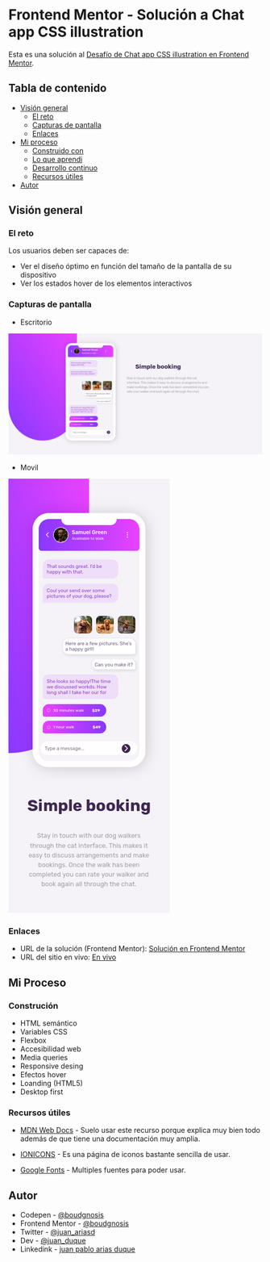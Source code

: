 # Frontend Mentor - Solución a Chat app CSS illustration

Esta es una solución al [Desafío de Chat app CSS illustration en Frontend Mentor](https://www.frontendmentor.io/challenges/chat-app-css-illustration-O5auMkFqY).

## Tabla de contenido

- [Visión general](#visión-general)
  - [El reto](#el-reto)
  - [Capturas de pantalla](#capturas-de-pantalla)
  - [Enlaces](#enlaces)
- [Mi proceso](#mi-proceso)
  - [Construido con](#construción)
  - [Lo que aprendi](#lo-que-aprendi)
  - [Desarrollo continuo](#desarrollo-continuo)
  - [Recursos útiles](#recursos-útiles)
- [Autor](#autor)

## Visión general

### El reto

Los usuarios deben ser capaces de:

- Ver el diseño óptimo en función del tamaño de la pantalla de su dispositivo
- Ver los estados hover de los elementos interactivos

### Capturas de pantalla

- Escritorio

![Es una landing page](./desktop.png)

- Movil

![Es una landing page](./mobile.png)

### Enlaces

- URL de la solución (Frontend Mentor): [Solución en Frontend Mentor](https://www.frontendmentor.io/solutions/flexbox-transitions-responsive-accessibility-XSNVolZFYM)
- URL del sitio en vivo: [En vivo](https://boudgnosis.github.io/chat-app-landing-page/)

## Mi Proceso

### Construción

- HTML semántico
- Variables CSS
- Flexbox
- Accesibilidad web
- Media queries
- Responsive desing
- Efectos hover
- Loanding (HTML5)
- Desktop first

### Recursos útiles

- [MDN Web Docs](https://developer.mozilla.org/es/) - Suelo usar este recurso porque explica muy bien todo además de que tiene una documentación muy amplia.

- [IONICONS](https://ionic.io/ionicons) - Es una página de iconos bastante sencilla de usar.

- [Google Fonts](https://fonts.google.com/) - Multiples fuentes para poder usar.

## Autor

- Codepen - [@boudgnosis](https://codepen.io/boudgnosis)
- Frontend Mentor - [@boudgnosis](https://www.frontendmentor.io/profile/boudgnosis)
- Twitter - [@juan_ariasd](https://twitter.com/juan_ariasd)
- Dev - [@juan_duque](https://dev.to/juan_duque)
- Linkedink - [juan pablo arias duque](https://www.linkedin.com/in/jpariasduque/)
